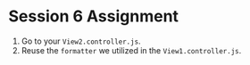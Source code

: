 # Session 6 Assignment
1. Go to your ``View2.controller.js``.
2. Reuse the ``formatter`` we utilized in the ``View1.controller.js``.

